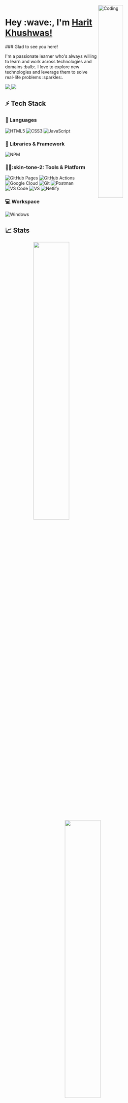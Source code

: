 <img src="https://media4.giphy.com/media/qgQUggAC3Pfv687qPC/giphy.gif?cid=ecf05e47cmvvopef0prg9qswnbdpsp0m6z33t6zho9ve6ea9&rid=giphy.gif&ct=g" width="40%" alt="Coding" align="right"/>
<p width="60%" align="left">
    <h1>Hey :wave:, I'm <a href="https://github.com/Vishwa9011/">Harit Khushwas!</a></h1>
### Glad to see you here! &nbsp;
<!-- ![](https://visitor-badge.glitch.me/badge?page_id=iampavangandhi.iampavangandhi&style=flat-square&color=0088cc) -->
<p>
I'm a passionate learner who's always willing to learn and work across technologies and domains :bulb:. I love to explore new technologies and leverage them to solve real-life problems :sparkles:.
</p>
<p align="left">
    <a href="https://www.linkedin.com/in/harit-khushwas-8019451b7/">
        <img src="https://img.shields.io/badge/LinkedIn-0077B5?style=for-the-badge&logo=linkedin&logoColor=white" />
    </a>
        <a href="mailto:haritchandel1234@gmail.com">
        <img src="https://img.shields.io/badge/Gmail-D14836?style=for-the-badge&logo=gmail&logoColor=white" />
    </a>
</p>
</p>

## :zap: Tech Stack
### :rocket: Languages
![HTML5](https://img.shields.io/badge/HTML5-E34F26?style=for-the-badge&logo=html5&logoColor=white)
![CSS3](https://img.shields.io/badge/CSS3-1572B6?style=for-the-badge&logo=css3&logoColor=white)
![JavaScript](https://img.shields.io/badge/JavaScript-323330?style=for-the-badge&logo=javascript&logoColor=F7DF1E)
### :jigsaw: Libraries & Framework
![NPM](https://img.shields.io/badge/npm-CB3837?style=for-the-badge&logo=npm&logoColor=white)
### :technologist::skin-tone-2: Tools & Platform
![GitHub Pages](https://img.shields.io/badge/GitHub_Pages-100000?style=for-the-badge&logo=github&logoColor=white)
![GitHub Actions](https://img.shields.io/badge/GitHub_Actions-2088FF?style=for-the-badge&logo=github-actions&logoColor=white)
![Google Cloud](https://img.shields.io/badge/Google_Cloud-4285F4?style=for-the-badge&logo=google-cloud&logoColor=white)
![Git](https://img.shields.io/badge/Git-F05032?style=for-the-badge&logo=git&logoColor=white)
![Postman](https://img.shields.io/badge/Postman-FF6C37?style=for-the-badge&logo=Postman&logoColor=white)
![VS Code](https://img.shields.io/badge/Visual_Studio_Code-0078D4?style=for-the-badge&logo=visual%20studio%20code&logoColor=white)
![VS](https://img.shields.io/badge/Visual_Studio-5C2D91?style=for-the-badge&logo=visual%20studio&logoColor=white)
![Netlify](https://img.shields.io/badge/Netlify-00C7B7?style=for-the-badge&logo=netlify&logoColor=white)
### :computer: Workspace
![Windows](https://img.shields.io/badge/Windows-0078D6?style=for-the-badge&logo=windows&logoColor=white)
## :chart_with_upwards_trend: Stats
<p align="center">
  <img width="48%" src="https://github-readme-stats.vercel.app/api?username=Harit2002&show_icons=true&hide_border=true&theme=radical" />
  <img width="48%" src="https://github-readme-streak-stats.herokuapp.com/?user=Harit2002&hide_border=true&theme=radical" />
</p>
## :top: Most used languages
  <img alt="languages" src="https://github-readme-stats.vercel.app/api/top-langs/?username=Harit2002&layout=compact&hide_border=true&theme=radical" />

### Show some :heart: by starring some of the repositories!
